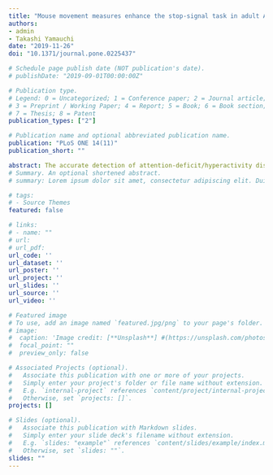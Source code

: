 ```yaml
---
title: "Mouse movement measures enhance the stop-signal task in adult ADHD assessment"
authors:
- admin
- Takashi Yamauchi
date: "2019-11-26"
doi: "10.1371/journal.pone.0225437"

# Schedule page publish date (NOT publication's date).
# publishDate: "2019-09-01T00:00:00Z"

# Publication type.
# Legend: 0 = Uncategorized; 1 = Conference paper; 2 = Journal article;
# 3 = Preprint / Working Paper; 4 = Report; 5 = Book; 6 = Book section;
# 7 = Thesis; 8 = Patent
publication_types: ["2"]

# Publication name and optional abbreviated publication name.
publication: "PLoS ONE 14(11)"
publication_short: ""

abstract: The accurate detection of attention-deficit/hyperactivity disorder (ADHD) symptoms, such as inattentiveness and behavioral disinhibition, is crucial for delivering timely assistance and treatment. ADHD is commonly diagnosed and studied with specialized questionnaires and behavioral tests such as the stop-signal task. However, in cases of late-onset or mild forms of ADHD, behavioral measures often fail to gauge the deficiencies well-highlighted by questionnaires. To improve the sensitivity of behavioral tests, we propose a novel version of the stop-signal task (SST), which integrates mouse cursor tracking. In two studies, we investigated whether introducing mouse movement measures to the stop-signal task improves associations with questionnaire-based measures, as compared to the traditional (keypress-based) version of SST. We also scrutinized the influence of different parameters of stop-signal tasks, such as the method of stop-signal delay setting or definition of response inhibition failure, on these associations. Our results show that a) SSRT has weak association with impulsivity, while mouse movement measures have strong and significant association with impulsivity; b) machine learning models trained on the mouse movement data from “known” participants using nested cross-validation procedure can accurately predict impulsivity ratings of “unknown” participants; c) mouse movement features such as maximum acceleration and maximum velocity are among the most important predictors for impulsivity; d) using preset stop-signal delays prompts behavior that is more indicative of impulsivity.
# Summary. An optional shortened abstract.
# summary: Lorem ipsum dolor sit amet, consectetur adipiscing elit. Duis posuere tellus ac convallis placerat. Proin tincidunt magna sed ex sollicitudin condimentum.

# tags:
# - Source Themes
featured: false

# links:
# - name: ""
# url: 
# url_pdf: 
url_code: ''
url_dataset: ''
url_poster: ''
url_project: ''
url_slides: ''
url_source: ''
url_video: ''

# Featured image
# To use, add an image named `featured.jpg/png` to your page's folder. 
# image:
#  caption: 'Image credit: [**Unsplash**] #(https://unsplash.com/photos/jdD8gXaTZsc)'
#  focal_point: ""
#  preview_only: false

# Associated Projects (optional).
#   Associate this publication with one or more of your projects.
#   Simply enter your project's folder or file name without extension.
#   E.g. `internal-project` references `content/project/internal-project/index.md`.
#   Otherwise, set `projects: []`.
projects: []

# Slides (optional).
#   Associate this publication with Markdown slides.
#   Simply enter your slide deck's filename without extension.
#   E.g. `slides: "example"` references `content/slides/example/index.md`.
#   Otherwise, set `slides: ""`.
slides: ""
---
```

